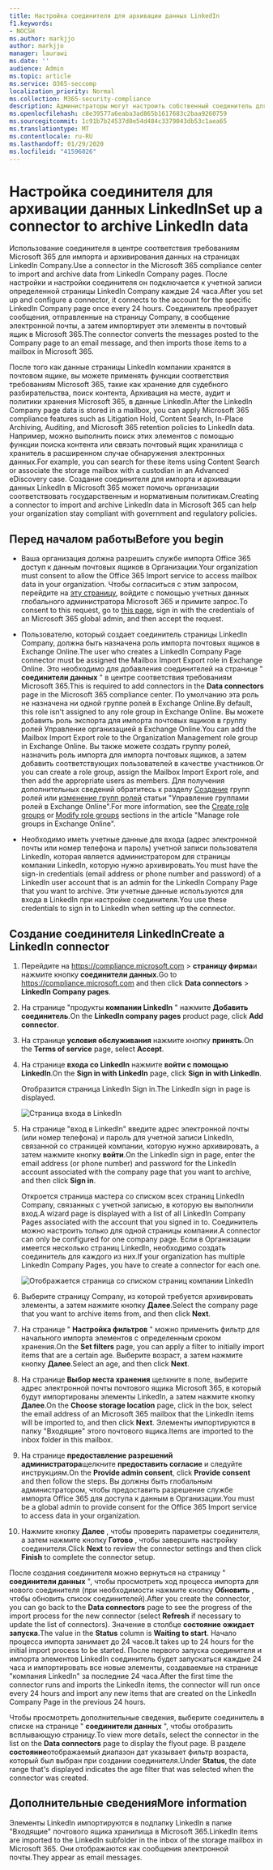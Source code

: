 ```yaml
---
title: Настройка соединителя для архивации данных LinkedIn
f1.keywords:
- NOCSH
ms.author: markjjo
author: markjjo
manager: laurawi
ms.date: ''
audience: Admin
ms.topic: article
ms.service: O365-seccomp
localization_priority: Normal
ms.collection: M365-security-compliance
description: Администраторы могут настроить собственный соединитель для импорта данных со страницы LinkedIn компании в Microsoft 365. Это позволяет архивировать данные из сторонних источников данных в Microsoft 365, чтобы можно было использовать такие функции обеспечения соответствия, как юридическая служба, поиск контента и политики хранения для управления соответствием сторонним данным Организации.
ms.openlocfilehash: c8e39577a6eaba3ad865b1617683c2baa9260759
ms.sourcegitcommit: 1c91b7b24537d0e54d484c3379043db53c1aea65
ms.translationtype: MT
ms.contentlocale: ru-RU
ms.lasthandoff: 01/29/2020
ms.locfileid: "41596026"
---
```

# <a name="set-up-a-connector-to-archive-linkedin-data"></a><span data-ttu-id="1b6fb-104">Настройка соединителя для архивации данных LinkedIn</span><span class="sxs-lookup"><span data-stu-id="1b6fb-104">Set up a connector to archive LinkedIn data</span></span>

<span data-ttu-id="1b6fb-105">Использование соединителя в центре соответствия требованиям Microsoft 365 для импорта и архивирования данных на страницах LinkedIn Company.</span><span class="sxs-lookup"><span data-stu-id="1b6fb-105">Use a connector in the Microsoft 365 compliance center to import and archive data from LinkedIn Company pages.</span></span> <span data-ttu-id="1b6fb-106">После настройки и настройки соединителя он подключается к учетной записи определенной страницы LinkedIn Company каждые 24 часа.</span><span class="sxs-lookup"><span data-stu-id="1b6fb-106">After you set up and configure a connector, it connects to the account for the specific LinkedIn Company page once every 24 hours.</span></span> <span data-ttu-id="1b6fb-107">Соединитель преобразует сообщения, отправленные на страницу Company, в сообщение электронной почты, а затем импортирует эти элементы в почтовый ящик в Microsoft 365.</span><span class="sxs-lookup"><span data-stu-id="1b6fb-107">The connector converts the messages posted to the Company page to an email message, and then imports those items to a mailbox in Microsoft 365.</span></span>

<span data-ttu-id="1b6fb-108">После того как данные страницы LinkedIn компании хранятся в почтовом ящике, вы можете применять функции соответствия требованиям Microsoft 365, такие как хранение для судебного разбирательства, поиск контента, Архивация на месте, аудит и политики хранения Microsoft 365, в данные LinkedIn.</span><span class="sxs-lookup"><span data-stu-id="1b6fb-108">After the LinkedIn Company page data is stored in a mailbox, you can apply Microsoft 365 compliance features such as Litigation Hold, Content Search, In-Place Archiving, Auditing, and Microsoft 365 retention policies to LinkedIn data.</span></span> <span data-ttu-id="1b6fb-109">Например, можно выполнить поиск этих элементов с помощью функции поиска контента или связать почтовый ящик хранилища с хранитель в расширенном случае обнаружения электронных данных.</span><span class="sxs-lookup"><span data-stu-id="1b6fb-109">For example, you can search for these items using Content Search or associate the storage mailbox with a custodian in an Advanced eDiscovery case.</span></span> <span data-ttu-id="1b6fb-110">Создание соединителя для импорта и архивации данных LinkedIn в Microsoft 365 может помочь организации соответствовать государственным и нормативным политикам.</span><span class="sxs-lookup"><span data-stu-id="1b6fb-110">Creating a connector to import and archive LinkedIn data in Microsoft 365 can help your organization stay compliant with government and regulatory policies.</span></span>

## <a name="before-you--begin"></a><span data-ttu-id="1b6fb-111">Перед началом работы</span><span class="sxs-lookup"><span data-stu-id="1b6fb-111">Before you  begin</span></span>

- <span data-ttu-id="1b6fb-112">Ваша организация должна разрешить службе импорта Office 365 доступ к данным почтовых ящиков в Организации.</span><span class="sxs-lookup"><span data-stu-id="1b6fb-112">Your organization must consent to allow the Office 365 Import service to access mailbox data in your organization.</span></span> <span data-ttu-id="1b6fb-113">Чтобы согласиться с этим запросом, перейдите на [эту страницу](https://login.microsoftonline.com/common/oauth2/authorize?client_id=570d0bec-d001-4c4e-985e-3ab17fdc3073&response_type=code&redirect_uri=https://portal.azure.com/&nonce=1234&prompt=admin_consent), войдите с помощью учетных данных глобального администратора Microsoft 365 и примите запрос.</span><span class="sxs-lookup"><span data-stu-id="1b6fb-113">To consent to this request, go to [this page](https://login.microsoftonline.com/common/oauth2/authorize?client_id=570d0bec-d001-4c4e-985e-3ab17fdc3073&response_type=code&redirect_uri=https://portal.azure.com/&nonce=1234&prompt=admin_consent), sign in with the credentials of an Microsoft 365 global admin, and then accept the request.</span></span>

- <span data-ttu-id="1b6fb-114">Пользователю, который создает соединитель страницы LinkedIn Company, должна быть назначена роль импорта почтовых ящиков в Exchange Online.</span><span class="sxs-lookup"><span data-stu-id="1b6fb-114">The user who creates a LinkedIn Company Page connector must be assigned the Mailbox Import Export role in Exchange Online.</span></span> <span data-ttu-id="1b6fb-115">Это необходимо для добавления соединителей на странице " **соединители данных** " в центре соответствия требованиям Microsoft 365.</span><span class="sxs-lookup"><span data-stu-id="1b6fb-115">This is required to add connectors in the **Data connectors** page in the Microsoft 365 compliance center.</span></span> <span data-ttu-id="1b6fb-116">По умолчанию эта роль не назначена ни одной группе ролей в Exchange Online.</span><span class="sxs-lookup"><span data-stu-id="1b6fb-116">By default, this role isn't assigned to any role group in Exchange Online.</span></span> <span data-ttu-id="1b6fb-117">Вы можете добавить роль экспорта для импорта почтовых ящиков в группу ролей Управление организацией в Exchange Online.</span><span class="sxs-lookup"><span data-stu-id="1b6fb-117">You can add the Mailbox Import Export role to the Organization Management role group in Exchange Online.</span></span> <span data-ttu-id="1b6fb-118">Вы также можете создать группу ролей, назначить роль импорта для импорта почтовых ящиков, а затем добавить соответствующих пользователей в качестве участников.</span><span class="sxs-lookup"><span data-stu-id="1b6fb-118">Or you can create a role group, assign the Mailbox Import Export role, and then add the appropriate users as members.</span></span> <span data-ttu-id="1b6fb-119">Для получения дополнительных сведений обратитесь к разделу [Создание](https://docs.microsoft.com/Exchange/permissions-exo/role-groups#create-role-groups) групп ролей или [изменение групп ролей](https://docs.microsoft.com/Exchange/permissions-exo/role-groups#modify-role-groups) статьи "Управление группами ролей в Exchange Online".</span><span class="sxs-lookup"><span data-stu-id="1b6fb-119">For more information, see the [Create role groups](https://docs.microsoft.com/Exchange/permissions-exo/role-groups#create-role-groups) or [Modify role groups](https://docs.microsoft.com/Exchange/permissions-exo/role-groups#modify-role-groups) sections in the article "Manage role groups in Exchange Online".</span></span>

- <span data-ttu-id="1b6fb-120">Необходимо иметь учетные данные для входа (адрес электронной почты или номер телефона и пароль) учетной записи пользователя LinkedIn, которая является администратором для страницы компании LinkedIn, которую нужно архивировать.</span><span class="sxs-lookup"><span data-stu-id="1b6fb-120">You must have the sign-in credentials (email address or phone number and password) of a LinkedIn user account that is an admin for the LinkedIn Company Page that you want to archive.</span></span> <span data-ttu-id="1b6fb-121">Эти учетные данные используются для входа в LinkedIn при настройке соединителя.</span><span class="sxs-lookup"><span data-stu-id="1b6fb-121">You use these credentials to sign in to LinkedIn when setting up the connector.</span></span>

## <a name="create-a-linkedin-connector"></a><span data-ttu-id="1b6fb-122">Создание соединителя LinkedIn</span><span class="sxs-lookup"><span data-stu-id="1b6fb-122">Create a LinkedIn connector</span></span>

1. <span data-ttu-id="1b6fb-123">Перейдите на <https://compliance.microsoft.com>  > **страницу фирма**и нажмите кнопку **соединители данных**.</span><span class="sxs-lookup"><span data-stu-id="1b6fb-123">Go to <https://compliance.microsoft.com> and then click **Data connectors** > **LinkedIn Company pages**.</span></span>

2. <span data-ttu-id="1b6fb-124">На странице "продукты **компании LinkedIn** " нажмите **Добавить соединитель**.</span><span class="sxs-lookup"><span data-stu-id="1b6fb-124">On the **LinkedIn company pages** product page, click **Add connector**.</span></span>

3. <span data-ttu-id="1b6fb-125">На странице **условия обслуживания** нажмите кнопку **принять**.</span><span class="sxs-lookup"><span data-stu-id="1b6fb-125">On the **Terms of service** page, select **Accept**.</span></span>

4. <span data-ttu-id="1b6fb-126">На странице **входа со LinkedIn** нажмите **войти с помощью LinkedIn**.</span><span class="sxs-lookup"><span data-stu-id="1b6fb-126">On the **Sign in with LinkedIn** page, click **Sign in with LinkedIn**.</span></span>

   <span data-ttu-id="1b6fb-127">Отобразится страница LinkedIn Sign in.</span><span class="sxs-lookup"><span data-stu-id="1b6fb-127">The LinkedIn sign in page is displayed.</span></span>

   ![Страница входа в LinkedIn](media/LinkedInSigninPage.png)

5. <span data-ttu-id="1b6fb-129">На странице "вход в LinkedIn" введите адрес электронной почты (или номер телефона) и пароль для учетной записи LinkedIn, связанной со страницей компании, которую нужно архивировать, а затем нажмите кнопку **войти**.</span><span class="sxs-lookup"><span data-stu-id="1b6fb-129">On the LinkedIn sign in page, enter the email address (or phone number) and password for the LinkedIn account associated with the company page that you want to archive, and then click **Sign in**.</span></span>

   <span data-ttu-id="1b6fb-130">Откроется страница мастера со списком всех страниц LinkedIn Company, связанных с учетной записью, в которую вы выполнили вход.</span><span class="sxs-lookup"><span data-stu-id="1b6fb-130">A wizard page is displayed with a list of all LinkedIn Company Pages associated with the account that you signed in to.</span></span> <span data-ttu-id="1b6fb-131">Соединитель можно настроить только для одной страницы компании.</span><span class="sxs-lookup"><span data-stu-id="1b6fb-131">A connector can only be configured for one company page.</span></span> <span data-ttu-id="1b6fb-132">Если в Организации имеется несколько страниц LinkedIn, необходимо создать соединитель для каждого из них.</span><span class="sxs-lookup"><span data-stu-id="1b6fb-132">If your organization has multiple LinkedIn Company Pages, you have to create a connector for each one.</span></span>

   ![Отображается страница со списком страниц компании LinkedIn](media/LinkedInSelectCompanyPage.png)

6. <span data-ttu-id="1b6fb-134">Выберите страницу Company, из которой требуется архивировать элементы, а затем нажмите кнопку **Далее**.</span><span class="sxs-lookup"><span data-stu-id="1b6fb-134">Select the company page that you want to archive items from, and then click **Next**.</span></span>

7. <span data-ttu-id="1b6fb-135">На странице " **Настройка фильтров** " можно применить фильтр для начального импорта элементов с определенным сроком хранения.</span><span class="sxs-lookup"><span data-stu-id="1b6fb-135">On the **Set filters** page, you can apply a filter to initially import items that are a certain age.</span></span> <span data-ttu-id="1b6fb-136">Выберите возраст, а затем нажмите кнопку **Далее**.</span><span class="sxs-lookup"><span data-stu-id="1b6fb-136">Select an age, and then click **Next**.</span></span>

8. <span data-ttu-id="1b6fb-137">На странице **Выбор места хранения** щелкните в поле, выберите адрес электронной почты почтового ящика Microsoft 365, в который будут импортированы элементы LinkedIn, а затем нажмите кнопку **Далее**.</span><span class="sxs-lookup"><span data-stu-id="1b6fb-137">On the **Choose storage location** page, click in the box, select the email address of an Microsoft 365 mailbox that the LinkedIn items will be imported to, and then click **Next**.</span></span> <span data-ttu-id="1b6fb-138">Элементы импортируются в папку "Входящие" этого почтового ящика.</span><span class="sxs-lookup"><span data-stu-id="1b6fb-138">Items are imported to the inbox folder in this mailbox.</span></span>

9. <span data-ttu-id="1b6fb-139">На странице **предоставление разрешений администратора**щелкните **предоставить согласие** и следуйте инструкциям.</span><span class="sxs-lookup"><span data-stu-id="1b6fb-139">On the **Provide admin consent**, click **Provide consent** and then follow the steps.</span></span> <span data-ttu-id="1b6fb-140">Вы должны быть глобальным администратором, чтобы предоставить разрешение службе импорта Office 365 для доступа к данным в Организации.</span><span class="sxs-lookup"><span data-stu-id="1b6fb-140">You must be a global admin to provide consent for the Office 365 Import service to access data in your organization.</span></span>

10. <span data-ttu-id="1b6fb-141">Нажмите кнопку **Далее** , чтобы проверить параметры соединителя, а затем нажмите кнопку **Готово** , чтобы завершить настройку соединителя.</span><span class="sxs-lookup"><span data-stu-id="1b6fb-141">Click **Next** to review the connector settings and then click **Finish** to complete the connector setup.</span></span>

<span data-ttu-id="1b6fb-142">После создания соединителя можно вернуться на страницу " **соединители данных** ", чтобы просмотреть ход процесса импорта для нового соединителя (при необходимости нажмите кнопку **Обновить** , чтобы обновить список соединителей).</span><span class="sxs-lookup"><span data-stu-id="1b6fb-142">After you create the connector, you can go back to the **Data connectors** page to see the progress of the import process for the new connector (select **Refresh** if necessary to update the list of connectors).</span></span> <span data-ttu-id="1b6fb-143">Значение в столбце **состояние** **ожидает запуска**.</span><span class="sxs-lookup"><span data-stu-id="1b6fb-143">The value in the **Status** column is **Waiting to start**.</span></span> <span data-ttu-id="1b6fb-144">Начало процесса импорта занимает до 24 часов.</span><span class="sxs-lookup"><span data-stu-id="1b6fb-144">It takes up to 24 hours for the initial import process to be started.</span></span> <span data-ttu-id="1b6fb-145">После первого запуска соединителя и импорта элементов LinkedIn соединитель будет запускаться каждые 24 часа и импортировать все новые элементы, создаваемые на странице "компания LinkedIn" за последние 24 часа.</span><span class="sxs-lookup"><span data-stu-id="1b6fb-145">After the first time the connector runs and imports the LinkedIn items, the connector will run once every 24 hours and import any new items that are created on the LinkedIn Company Page in the previous 24 hours.</span></span>

<span data-ttu-id="1b6fb-146">Чтобы просмотреть дополнительные сведения, выберите соединитель в списке на странице " **соединители данных** ", чтобы отобразить всплывающую страницу.</span><span class="sxs-lookup"><span data-stu-id="1b6fb-146">To view more details, select the connector in the list on the **Data connectors** page to display the flyout page.</span></span> <span data-ttu-id="1b6fb-147">В разделе **состояние**отображаемый диапазон дат указывает фильтр возраста, который был выбран при создании соединителя.</span><span class="sxs-lookup"><span data-stu-id="1b6fb-147">Under **Status**, the date range that's displayed indicates the age filter that was selected when the connector was created.</span></span> 

## <a name="more-information"></a><span data-ttu-id="1b6fb-148">Дополнительные сведения</span><span class="sxs-lookup"><span data-stu-id="1b6fb-148">More information</span></span>

<span data-ttu-id="1b6fb-149">Элементы LinkedIn импортируются в подпапку LinkedIn в папке "Входящие" почтового ящика хранилища в Microsoft 365.</span><span class="sxs-lookup"><span data-stu-id="1b6fb-149">LinkedIn items are imported to the LinkedIn subfolder in the inbox of the storage mailbox in Microsoft 365.</span></span> <span data-ttu-id="1b6fb-150">Они отображаются как сообщения электронной почты.</span><span class="sxs-lookup"><span data-stu-id="1b6fb-150">They appear as email messages.</span></span>

